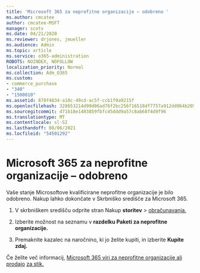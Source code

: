 ```yaml
---
title: 'Microsoft 365 za neprofitne organizacije – odobreno '
ms.author: cmcatee
author: cmcatee-MSFT
manager: scotv
ms.date: 04/21/2020
ms.reviewer: drjones, jmueller
ms.audience: Admin
ms.topic: article
ms.service: o365-administration
ROBOTS: NOINDEX, NOFOLLOW
localization_priority: Normal
ms.collection: Adm_O365
ms.custom:
- commerce_purchase
- "340"
- "1500010"
ms.assetid: 870f4834-a10c-49cd-ac5f-ccb1f0a9215f
ms.openlocfilehash: 328653214d99d06ad76f2bc256f16518df7757a912dd064b20501af03813ebb3
ms.sourcegitcommit: d71b18e1403859fbfc45ddd9a57c8ab68f4d9f96
ms.translationtype: MT
ms.contentlocale: sl-SI
ms.lasthandoff: 08/06/2021
ms.locfileid: "54501292"
---
```

# <a name="microsoft-365-for-nonprofits---approved"></a>Microsoft 365 za neprofitne organizacije – odobreno

Vaše stanje Microsoftove kvalificirane neprofitne organizacije je bilo odobreno. Nakup lahko dokončate v Skrbniško središče za Microsoft 365.

1. V skrbniškem središču odprite stran Nakup **storitev** \> [obračunavanja.](https://go.microsoft.com/fwlink/p/?linkid=868433)

2. Izberite možnost na seznamu v **razdelku Paketi za neprofitne organizacije.**

3. Premaknite kazalec na naročnino, ki jo želite kupiti, in izberite **Kupite zdaj.**

Če želite več informacij, [Microsoft 365 viri za neprofitne organizacije ali prodajo](https://www.microsoft.com/nonprofits/microsoft-365) [za stik.](https://www.microsoft.com/nonprofits/contact-us)
